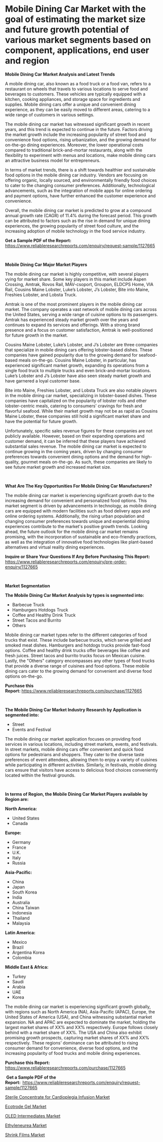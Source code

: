 <p><h1>Mobile Dining Car Market with the goal of estimating the market size and future growth potential of various market segments based on component, applications, end user and region</h1></p><p><strong>Mobile Dining Car Market Analysis and Latest Trends</strong></p>
<p><p>A mobile dining car, also known as a food truck or a food van, refers to a restaurant on wheels that travels to various locations to serve food and beverages to customers. These vehicles are typically equipped with a kitchen, cooking appliances, and storage space for ingredients and supplies. Mobile dining cars offer a unique and convenient dining experience, as they can be easily moved to different areas, catering to a wide range of customers in various settings.</p><p>The mobile dining car market has witnessed significant growth in recent years, and this trend is expected to continue in the future. Factors driving the market growth include the increasing popularity of street food and convenience food options, rising urbanization, and the growing demand for on-the-go dining experiences. Moreover, the lower operational costs compared to traditional brick-and-mortar restaurants, along with the flexibility to experiment with menus and locations, make mobile dining cars an attractive business model for entrepreneurs.</p><p>In terms of market trends, there is a shift towards healthier and sustainable food options in the mobile dining car industry. Vendors are focusing on offering organic, locally sourced, and environmentally friendly food choices to cater to the changing consumer preferences. Additionally, technological advancements, such as the integration of mobile apps for online ordering and payment options, have further enhanced the customer experience and convenience.</p><p>Overall, the mobile dining car market is predicted to grow at a compound annual growth rate (CAGR) of 11.4% during the forecast period. This growth can be attributed to factors such as the rise in demand for unique dining experiences, the growing popularity of street food culture, and the increasing adoption of mobile technology in the food service industry.</p></p>
<p><strong>Get a Sample PDF of the Report:&nbsp;</strong> <a href="https://www.reliableresearchreports.com/enquiry/request-sample/1127665">https://www.reliableresearchreports.com/enquiry/request-sample/1127665</a></p>
<p>&nbsp;</p>
<p><strong>Mobile Dining Car Major Market Players</strong></p>
<p><p>The mobile dining car market is highly competitive, with several players vying for market share. Some key players in this market include Aspen Crossing, Amtrak, Rovos Rail, MÁV-csoport, Groupon, ELDCPS Home, VIA Rail, Cousins Maine Lobster, Luke’s Lobster, J’s Lobster, Bite into Maine, Freshies Lobster, and Lobsta Truck. </p><p>Amtrak is one of the most prominent players in the mobile dining car market. The company operates a vast network of mobile dining cars across the United States, serving a wide range of cuisine options to its passengers. Amtrak has experienced steady market growth over the years and continues to expand its services and offerings. With a strong brand presence and a focus on customer satisfaction, Amtrak is well-positioned for future growth in the market.</p><p>Cousins Maine Lobster, Luke’s Lobster, and J’s Lobster are three companies that specialize in mobile dining cars offering lobster-based dishes. These companies have gained popularity due to the growing demand for seafood-based meals on-the-go. Cousins Maine Lobster, in particular, has experienced significant market growth, expanding its operations from a single food truck to multiple trucks and even brick-and-mortar locations. Luke’s Lobster and J’s Lobster have also seen steady market growth and have garnered a loyal customer base.</p><p>Bite into Maine, Freshies Lobster, and Lobsta Truck are also notable players in the mobile dining car market, specializing in lobster-based dishes. These companies have capitalized on the popularity of lobster rolls and other lobster-centric meals, catering to consumers' cravings for fresh and flavorful seafood. While their market growth may not be as rapid as Cousins Maine Lobster, these companies still hold a significant market share and have the potential for future growth.</p><p>Unfortunately, specific sales revenue figures for these companies are not publicly available. However, based on their expanding operations and customer demand, it can be inferred that these players have achieved substantial sales revenue. The mobile dining car market is expected to continue growing in the coming years, driven by changing consumer preferences towards convenient dining options and the demand for high-quality, gourmet meals on-the-go. As such, these companies are likely to see future market growth and increased market size.</p></p>
<p>&nbsp;</p>
<p><strong>What Are The Key Opportunities For Mobile Dining Car Manufacturers?</strong></p>
<p><p>The mobile dining car market is experiencing significant growth due to the increasing demand for convenient and personalized food options. This market segment is driven by advancements in technology, as mobile dining cars are equipped with modern facilities such as food delivery apps and online ordering systems. Additionally, the rising urban population and changing consumer preferences towards unique and experiential dining experiences contribute to the market's positive growth trends. Looking ahead, the future outlook for the mobile dining car market remains promising, with the incorporation of sustainable and eco-friendly practices, as well as the integration of innovative food technologies like plant-based alternatives and virtual reality dining experiences.</p></p>
<p><strong>Inquire or Share Your Questions If Any Before Purchasing This Report:</strong> <a href="https://www.reliableresearchreports.com/enquiry/pre-order-enquiry/1127665">https://www.reliableresearchreports.com/enquiry/pre-order-enquiry/1127665</a></p>
<p>&nbsp;</p>
<p><strong>Market Segmentation</strong></p>
<p><strong>The Mobile Dining Car Market Analysis by types is segmented into:</strong></p>
<p><ul><li>Barbecue Truck</li><li>Hamburgers Hotdogs Truck</li><li>Coffee and Healthy Drink Truck</li><li>Street Tacos and Burrito</li><li>Others</li></ul></p>
<p><p>Mobile dining car market types refer to the different categories of food trucks that exist. These include barbecue trucks, which serve grilled and smoked meat dishes. Hamburgers and hotdogs trucks provide fast-food options. Coffee and healthy drink trucks offer beverages like coffee and fresh juices. Street tacos and burrito trucks focus on Mexican cuisine. Lastly, the "Others" category encompasses any other types of food trucks that provide a diverse range of cuisines and food options. These mobile dining cars cater to the growing demand for convenient and diverse food options on-the-go.</p></p>
<p><strong>Purchase this Report:&nbsp;</strong><a href="https://www.reliableresearchreports.com/purchase/1127665">https://www.reliableresearchreports.com/purchase/1127665</a></p>
<p>&nbsp;</p>
<p><strong>The Mobile Dining Car Market Industry Research by Application is segmented into:</strong></p>
<p><ul><li>Street</li><li>Events and Festival</li></ul></p>
<p><p>The mobile dining car market application focuses on providing food services in various locations, including street markets, events, and festivals. In street markets, mobile dining cars offer convenient and quick food options for pedestrians and shoppers. They cater to the diverse taste preferences of event attendees, allowing them to enjoy a variety of cuisines while participating in different activities. Similarly, in festivals, mobile dining cars ensure that visitors have access to delicious food choices conveniently located within the festival grounds.</p></p>
<p>&nbsp;</p>
<p><strong>In terms of Region, the Mobile Dining Car Market Players available by Region are:</strong></p>
<p>
    <p> <strong> North America: </strong>
        <ul>
            <li>United States</li>
            <li>Canada</li>
        </ul>
        </p> 
    <p> <strong> Europe: </strong>
        <ul>
            <li>Germany</li>
            <li>France</li>
            <li>U.K.</li>
            <li>Italy</li>
            <li>Russia</li>
        </ul>
        </p> 
    <p> <strong> Asia-Pacific: </strong>
        <ul>
            <li>China</li>
            <li>Japan</li>
            <li>South Korea</li>
            <li>India</li>
            <li>Australia</li>
            <li>China Taiwan</li>
            <li>Indonesia</li>
            <li>Thailand</li>
            <li>Malaysia</li>
        </ul>
        </p> 
    <p> <strong> Latin America: </strong>
        <ul>
            <li>Mexico</li>
            <li>Brazil</li>
            <li>Argentina Korea</li>
            <li>Colombia</li>
        </ul>
        </p> 
    <p> <strong> Middle East & Africa: </strong>
        <ul>
            <li>Turkey</li>
            <li>Saudi</li>
            <li>Arabia</li>
            <li>UAE</li>
            <li>Korea</li>
        </ul>
    </p>
    </p>
<p><p>The mobile dining car market is experiencing significant growth globally, with regions such as North America (NA), Asia-Pacific (APAC), Europe, the United States of America (USA), and China witnessing substantial market expansion. NA and APAC are expected to dominate the market, holding the largest market shares of XX% and XX% respectively. Europe follows closely behind with a market share of XX%. The USA and China also exhibit promising growth prospects, capturing market shares of XX% and XX% respectively. These regions' dominance can be attributed to rising consumer demand for convenience, diverse food options, and the increasing popularity of food trucks and mobile dining experiences.</p></p>
<p><strong>Purchase this Report: </strong><a href="https://www.reliableresearchreports.com/purchase/1127665">https://www.reliableresearchreports.com/purchase/1127665</a></p>
<p>&nbsp;<strong>Get a Sample PDF of the Report:&nbsp;&nbsp;</strong><a href="https://www.reliableresearchreports.com/enquiry/request-sample/1127665">https://www.reliableresearchreports.com/enquiry/request-sample/1127665</a></p>
<p><strong></strong></p>
<p><p><a href="https://github.com/gdfhhhj/Market-Research-Report-List-3/blob/main/sterile-concentrate-for-cardioplegia-infusion-market.md">Sterile Concentrate for Cardioplegia Infusion Market</a></p><p><a href="https://github.com/gulaimolin/Market-Research-Report-List-2/blob/main/ecotrode-gel-market.md">Ecotrode Gel Market</a></p><p><a href="https://medium.com/@tomazemlak97885/decoding-oled-intermediates-market-metrics-market-share-trends-and-growth-patterns-8bf85099e7ef">OLED Intermediates Market</a></p><p><a href="https://medium.com/@tomazemlak97885/ethyleneurea-market-insights-into-market-cagr-market-trends-and-growth-strategies-e98c93f56e26">Ethyleneurea Market</a></p><p><a href="https://medium.com/@tomazemlak97885/shrink-films-market-size-cagr-trends-2024-2030-0d037c0c2d19">Shrink Films Market</a></p></p>